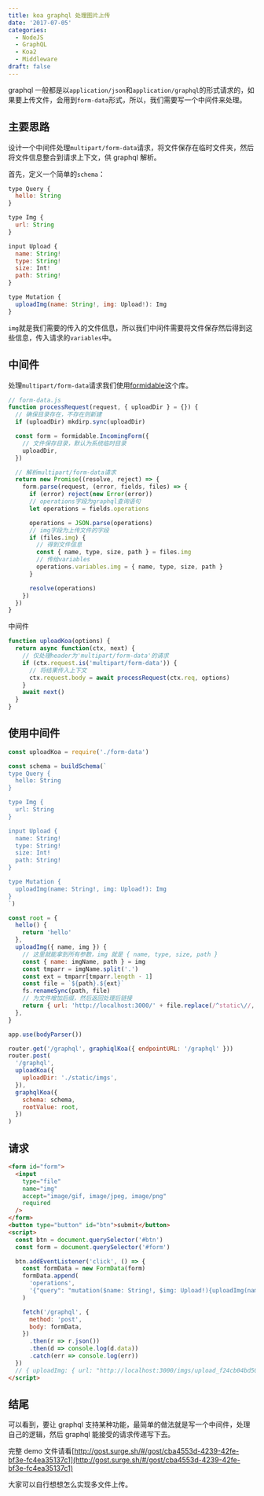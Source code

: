 ```yaml
---
title: koa graphql 处理图片上传
date: '2017-07-05'
categories:
  - NodeJS
  - GraphQL
  - Koa2
  - Middleware
draft: false
---
```


graphql 一般都是以`application/json`和`application/graphql`的形式请求的，如果要上传文件，会用到`form-data`形式，所以，我们需要写一个中间件来处理。

<!--more-->

## 主要思路

设计一个中间件处理`multipart/form-data`请求，将文件保存在临时文件夹，然后将文件信息整合到请求上下文，供 graphql 解析。

首先，定义一个简单的`schema`：

```js
type Query {
  hello: String
}

type Img {
  url: String
}

input Upload {
  name: String!
  type: String!
  size: Int!
  path: String!
}

type Mutation {
  uploadImg(name: String!, img: Upload!): Img
}
```

`img`就是我们需要的传入的文件信息，所以我们中间件需要将文件保存然后得到这些信息，传入请求的`variables`中。

## 中间件

处理`multipart/form-data`请求我们使用[formidable](https://www.npmjs.com/package/formidable)这个库。

```js
// form-data.js
function processRequest(request, { uploadDir } = {}) {
  // 确保目录存在，不存在则新建
  if (uploadDir) mkdirp.sync(uploadDir)

  const form = formidable.IncomingForm({
    // 文件保存目录，默认为系统临时目录
    uploadDir,
  })

  // 解析multipart/form-data请求
  return new Promise((resolve, reject) => {
    form.parse(request, (error, fields, files) => {
      if (error) reject(new Error(error))
      // operations字段为graphql查询语句
      let operations = fields.operations

      operations = JSON.parse(operations)
      // img字段为上传文件的字段
      if (files.img) {
        // 得到文件信息
        const { name, type, size, path } = files.img
        // 传给variables
        operations.variables.img = { name, type, size, path }
      }

      resolve(operations)
    })
  })
}
```

中间件

```js
function uploadKoa(options) {
  return async function(ctx, next) {
    // 仅处理header为'multipart/form-data'的请求
    if (ctx.request.is('multipart/form-data')) {
      // 将结果传入上下文
      ctx.request.body = await processRequest(ctx.req, options)
    }
    await next()
  }
}
```

## 使用中间件

```js
const uploadKoa = require('./form-data')

const schema = buildSchema(`
type Query {
  hello: String
}

type Img {
  url: String
}

input Upload {
  name: String!
  type: String!
  size: Int!
  path: String!
}

type Mutation {
  uploadImg(name: String!, img: Upload!): Img
}
`)

const root = {
  hello() {
    return 'hello'
  },
  uploadImg({ name, img }) {
    // 这里就能拿到所有参数，img 就是 { name, type, size, path }
    const { name: imgName, path } = img
    const tmparr = imgName.split('.')
    const ext = tmparr[tmparr.length - 1]
    const file = `${path}.${ext}`
    fs.renameSync(path, file)
    // 为文件增加后缀，然后返回处理后链接
    return { url: 'http://localhost:3000/' + file.replace(/^static\//, '') }
  },
}

app.use(bodyParser())

router.get('/graphql', graphiqlKoa({ endpointURL: '/graphql' }))
router.post(
  '/graphql',
  uploadKoa({
    uploadDir: './static/imgs',
  }),
  graphqlKoa({
    schema: schema,
    rootValue: root,
  })
)
```

## 请求

```html
<form id="form">
  <input
    type="file"
    name="img"
    accept="image/gif, image/jpeg, image/png"
    required
  />
</form>
<button type="button" id="btn">submit</button>
<script>
  const btn = document.querySelector('#btn')
  const form = document.querySelector('#form')

  btn.addEventListener('click', () => {
    const formData = new FormData(form)
    formData.append(
      'operations',
      '{"query": "mutation($name: String!, $img: Upload!){uploadImg(name: $name, img: $img){url}}", "variables": {"name": "zc1993"}}'
    )

    fetch('/graphql', {
      method: 'post',
      body: formData,
    })
      .then(r => r.json())
      .then(d => console.log(d.data))
      .catch(err => console.log(err))
  })
  // { uploadImg: { url: "http://localhost:3000/imgs/upload_f24cb04bd50d596aa4c0b3c67ae8c374.jpg" } }
</script>
```

## 结尾

可以看到，要让 graphql 支持某种功能，最简单的做法就是写一个中间件，处理自己的逻辑，然后 graphql 能接受的请求传递写下去。

完整 demo 文件请看[http://gost.surge.sh/#/gost/cba4553d-4239-42fe-bf3e-fc4ea35137c1](http://gost.surge.sh/#/gost/cba4553d-4239-42fe-bf3e-fc4ea35137c1)

大家可以自行想想怎么实现多文件上传。
